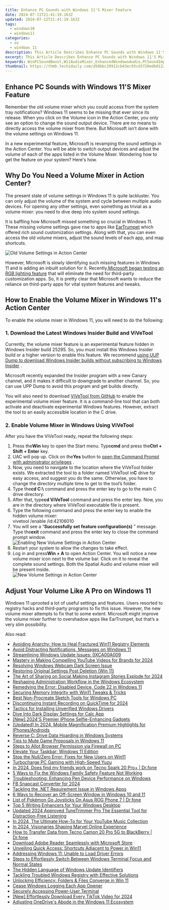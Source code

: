 ```yaml
---
title: Enhance PC Sounds with Windows 11'S Mixer Feature
date: 2024-07-11T21:41:19.163Z
updated: 2024-07-12T21:41:19.163Z
tags:
  - windows10
  - windows11
categories:
  - os
  - windows 11
description: This Article Describes Enhance PC Sounds with Windows 11'S Mixer Feature
excerpt: This Article Describes Enhance PC Sounds with Windows 11'S Mixer Feature
keywords: WinPCSoundBoost,W11AudioMixer,EnhancedWindowsAudio,PCSoundImprovementW11,Windows11Audiomixing,AudioBoostWin11,SyncWindowsSounds
thumbnail: https://thmb.techidaily.com/d50bbc29912cb43ec93cd3720edb01228fbd6306ec3185b1604a33af30298ce1.jpg
---
```


## Enhance PC Sounds with Windows 11'S Mixer Feature

 Remember the old volume mixer which you could access from the system tray notifications? Windows 11 seems to be missing that ever since its release. When you click on the Volume icon in the Action Center, you only see an option to change the sound output device. There are no means to directly access the volume mixer from there. But Microsoft isn’t done with the volume settings on Windows 11.

 In a new experimental feature, Microsoft is revamping the sound settings in the Action Center. You will be able to switch output devices and adjust the volume of each of the apps listed in the Volume Mixer. Wondering how to get the feature on your system? Here's how.

## Why Do You Need a Volume Mixer in Action Center?

 The present state of volume settings in Windows 11 is quite lackluster. You can only adjust the volume of the system and cycle between multiple audio devices. For opening any other settings, even something as trivial as a volume mixer: you need to dive deep into system sound settings.

 It is baffling how Microsoft missed something so crucial in Windows 11\. These missing volume settings gave rise to apps like [EarTrumpet](https://apps.microsoft.com/store/detail/9NBLGGH516XP?hl=en-us&gl=US&ranMID=24542&ranEAID=nOD%2FrLJHOac&ranSiteID=nOD%5FrLJHOac-kFXVOqcgmh%5FMcUkQutiXeg&epi=nOD%5FrLJHOac-kFXVOqcgmh%5FMcUkQutiXeg&irgwc=1&OCID=AID2200057%5Faff%5F7593%5F1243925&activetab=pivot%3Aoverviewtab&ranMID=43674&ranEAID=RIg0ReKk7DI&ranSiteID=RIg0ReKk7DI-SCKmwfBirhtH6ExPZ%5FEJzQ&epi=RIg0ReKk7DI-SCKmwfBirhtH6ExPZ%5FEJzQ&irgwc=1&OCID=AID2200057%5Faff%5F7795%5F1243925&tduid=%28ir%5F%5Fwdc06dt9wokfbgsgxdjh3vgezv2x6gcmodrafe9c00%29%287795%29%281243925%29%28RIg0ReKk7DI-SCKmwfBirhtH6ExPZ%5FEJzQ%29%28%29&irclickid=%5Fwdc06dt9wokfbgsgxdjh3vgezv2x6gcmodrafe9c00) which offered rich sound customization settings. Along with that, you can even access the old volume mixers, adjust the sound levels of each app, and map shortcuts.

![Old Volume Settings in Action Center](https://static1.makeuseofimages.com/wordpress/wp-content/uploads/2023/04/old-volume-settings-in-action-center.jpg)

 However, Microsoft is slowly identifying such missing features in Windows 11 and is adding an inbuilt solution for it. Recently,[Microsoft began testing an RGB lighting feature](https://www.makeuseof.com/enable-rgb-lighting-controls-windows-11/) that will eliminate the need for third-party customization apps. So, it is pretty clear that Microsoft wants to reduce the reliance on third-party apps for vital system features and tweaks.

## How to Enable the Volume Mixer in Windows 11's Action Center

 To enable the volume mixer in Windows 11, you will need to do the following:

### 1\. Download the Latest Windows Insider Build and ViVeTool

 Currently, the volume mixer feature is an experimental feature hidden in Windows Insider build 25295\. So, you must install this Windows Insider build or a higher version to enable this feature. We recommend [using UUP Dump to download Windows Insider builds without subscribing to Windows Insider](https://www.makeuseof.com/windows-11-download-insider-iso-without-insider-program/) .

 Microsoft recently expanded the Insider program with a new Canary channel, and it makes it difficult to downgrade to another channel. So, you can use UPP Dump to avoid this program and get builds directly.

 You will also need to download [ViVeTool from GitHub](https://github.com/thebookisclosed/ViVe/releases) to enable the experimental volume mixer feature. It is a command-line tool that can both activate and deactivate experimental Windows features. However, extract the tool to an easily accessible location in the C drive.

### 2\. Enable Volume Mixer in Windows Using ViVeTool

After you have the ViVeTool ready, repeat the following steps:

1. Press the**Win** key to open the Start menu. Type**cmd** and press the**Ctrl + Shift + Enter** key.
2. UAC will pop up. Click on the**Yes** button to [open the Command Prompt with administrator privileges](https://www.makeuseof.com/how-to-always-open-command-prompt-as-administrator-windows/) .
3. Now, you need to navigate to the location where the ViVeTool folder exists. We extracted the tool to a folder named ViVeTool in**C** drive for easy access, and suggest you do the same. Otherwise, you have to change the directory multiple time to get to the tool’s folder.
4. Type the**cd C:\\** command and press the enter key to go to the main C drive directory.
5. After that, type**cd ViVeTool** command and press the enter key. Now, you are in the directory where ViVeTool executable file is present.
6. Type the following command and press the enter key to enable the hidden volume mixer:  
vivetool /enable /id:42106010
7. You will see a “**Successfully set feature configuration(s)** ” message. Type the**exit** command and press the enter key to close the command prompt window.  
![Enabling New Volume Settings in Action Center](https://static1.makeuseofimages.com/wordpress/wp-content/uploads/2023/04/enabling-new-volume-settings-in-action-center.jpg)
8. Restart your system to allow the changes to take effect.
9. Log in and press**Win + A** to open Action Center. You will notice a new volume mixer icon next to the volume bar. Click on it to reveal the complete sound settings. Both the Spatial Audio and volume mixer will be present inside.  
![New Volume Settings in Action Center](https://static1.makeuseofimages.com/wordpress/wp-content/uploads/2023/04/new-volume-settings-in-action-center.jpg)

## Adjust Your Volume Like A Pro on Windows 11

 Windows 11 uprooted a lot of useful settings and features. Users resorted to registry hacks and third-party programs to fix this issue. However, the new volume mixer attempts to fix that to some extent. Microsoft might improve the volume mixer further to overshadow apps like EarTrumpet, but that’s a very slim possibility.


<ins class="adsbygoogle"
     style="display:block"
     data-ad-format="autorelaxed"
     data-ad-client="ca-pub-7571918770474297"
     data-ad-slot="1223367746"></ins>



<ins class="adsbygoogle"
     style="display:block"
     data-ad-client="ca-pub-7571918770474297"
     data-ad-slot="8358498916"
     data-ad-format="auto"
     data-full-width-responsive="true"></ins>



<span class="atpl-alsoreadstyle">Also read:</span>
<div><ul>
<li><a href="https://windows11.techidaily.com/avoiding-anarchy-how-to-heal-fractured-win11-registry-elements/"><u>Avoiding Anarchy: How to Heal Fractured Win11 Registry Elements</u></a></li>
<li><a href="https://windows11.techidaily.com/avoid-distracting-notifications-messages-on-windows-11/"><u>Avoid Distracting Notifications, Messages on Windows 11</u></a></li>
<li><a href="https://windows11.techidaily.com/streamlining-windows-update-issues-0xca00a009/"><u>Streamlining Windows Update Issues: 0XCA00A009</u></a></li>
<li><a href="https://youtube-help.techidaily.com/mastery-in-making-compelling-youtube-videos-for-brands-for-2024/"><u>Mastery in Making Compelling YouTube Videos for Brands for 2024</u></a></li>
<li><a href="https://windows11.techidaily.com/resolving-windows-webcam-dark-screen-issue/"><u>Resolving Windows Webcam Dark Screen Issue</u></a></li>
<li><a href="https://windows11.techidaily.com/restoring-original-settings-post-deletion-win-11/"><u>Restoring Original Settings Post Deletion (Win 11)</u></a></li>
<li><a href="https://instagram-videos.techidaily.com/the-art-of-sharing-on-social-making-instagram-stories-explode-for-2024/"><u>The Art of Sharing on Social  Making Instagram Stories Explode for 2024</u></a></li>
<li><a href="https://windows11.techidaily.com/reshaping-administration-workflow-in-the-windows-ecosystem/"><u>Reshaping Administration Workflow in the Windows Ecosystem</u></a></li>
<li><a href="https://windows11.techidaily.com/remedying-the-error-disabled-device-code-22-in-windows-11/"><u>Remedying the Error: Disabled Device, Code 22 in Windows 11</u></a></li>
<li><a href="https://windows11.techidaily.com/securing-memory-integrity-with-win11-tweaks-and-tricks/"><u>Securing Memory Integrity with Win11 Tweaks & Tricks</u></a></li>
<li><a href="https://windows11.techidaily.com/best-non-procreate-sketch-tools-for-windows-pc/"><u>Best Non-Procreate Sketch Tools for Windows PC</u></a></li>
<li><a href="https://screen-video-capture.techidaily.com/discontinuing-instant-recording-on-quicktime-for-2024/"><u>Discontinuing Instant Recording on QuickTime for 2024</u></a></li>
<li><a href="https://windows11.techidaily.com/tactics-for-installing-unverified-windows-drivers/"><u>Tactics for Installing Unverified Windows Drivers</u></a></li>
<li><a href="https://windows11.techidaily.com/dive-into-dark-display-settings-for-calc-app/"><u>Dive Into Dark Display Settings for Calc App</u></a></li>
<li><a href="https://extra-information.techidaily.com/new-2024s-premier-iphone-selfie-enhancing-gadgets/"><u>[New] 2024'S Premier iPhone Selfie-Enhancing Gadgets</u></a></li>
<li><a href="https://instagram-videos.techidaily.com/updated-in-2024-mobile-magnification-premium-highlights-for-iphonesandroids/"><u>[Updated] In 2024, Mobile Magnification  Premium Highlights for IPhones/Androids</u></a></li>
<li><a href="https://windows11.techidaily.com/reverse-c-drive-data-hoarding-in-windows-systems/"><u>Reverse C: Drive Data Hoarding in Windows Systems</u></a></li>
<li><a href="https://windows11.techidaily.com/tips-to-mute-game-proposals-in-windows-11/"><u>Tips to Mute Game Proposals in Windows 11</u></a></li>
<li><a href="https://windows11.techidaily.com/steps-to-allot-browser-permission-via-firewall-on-pc/"><u>Steps to Allot Browser Permission via Firewall on PC</u></a></li>
<li><a href="https://windows11.techidaily.com/elevate-your-taskbar-windows-11-edition/"><u>Elevate Your Taskbar: Windows 11 Edition</u></a></li>
<li><a href="https://windows11.techidaily.com/stop-the-nullzero-error-fixes-for-new-users-on-win11/"><u>Stop the Null/Zero Error: Fixes for New Users on Win11</u></a></li>
<li><a href="https://windows11.techidaily.com/turbocharge-pc-gaming-with-high-speed-yuzu/"><u>Turbocharge PC Gaming with High-Speed Yuzu</u></a></li>
<li><a href="https://review-topics.techidaily.com/in-2024-does-find-my-friends-work-on-tecno-spark-20-proplus-drfone-by-drfone-virtual-android/"><u>In 2024, Does find my friends work on Tecno Spark 20 Pro+ | Dr.fone</u></a></li>
<li><a href="https://windows11.techidaily.com/5-ways-to-fix-the-windows-family-safety-feature-not-working/"><u>5 Ways to Fix the Windows Family Safety Feature Not Working</u></a></li>
<li><a href="https://windows11.techidaily.com/troubleshooting-enhancing-pen-device-performance-on-windows/"><u>Troubleshooting: Enhancing Pen Device Performance on Windows</u></a></li>
<li><a href="https://facebook-video-content.techidaily.com/fb-snapcast-converter-for-2024/"><u>FB Snapcast Converter for 2024</u></a></li>
<li><a href="https://windows11.techidaily.com/tackling-the-net-requirement-issue-in-windows-apps/"><u>Tackling the .NET Requirement Issue in Windows Apps</u></a></li>
<li><a href="https://windows11.techidaily.com/6-ways-to-recover-an-off-screen-window-in-windows-10-and-11/"><u>6 Ways to Recover an Off-Screen Window in Windows 10 and 11</u></a></li>
<li><a href="https://android-pokemon-go.techidaily.com/list-of-pokemon-go-joysticks-on-asus-rog-phone-7-drfone-by-drfone-virtual-android/"><u>List of Pokémon Go Joysticks On Asus ROG Phone 7 | Dr.fone</u></a></li>
<li><a href="https://windows11.techidaily.com/top-5-writing-enhancers-for-your-windows-desktop/"><u>Top 5 Writing Enhancers for Your Windows Desktop</u></a></li>
<li><a href="https://sound-optimizing.techidaily.com/updated-2024-approved-tunetrimmer-pro-the-essential-tool-for-distraction-free-listening/"><u>Updated 2024 Approved TuneTrimmer Pro The Essential Tool for Distraction-Free Listening</u></a></li>
<li><a href="https://youtube-stream.techidaily.com/in-2024-the-ultimate-how-to-for-your-youtube-music-collection/"><u>In 2024, The Ultimate How-To for Your YouTube Music Collection</u></a></li>
<li><a href="https://youtube-tips.techidaily.com/24-visionaries-shaping-marvel-online-experience/"><u>In 2024, Visionaries Shaping Marvel Online Experience</u></a></li>
<li><a href="https://android-transfer.techidaily.com/how-to-transfer-data-from-tecno-camon-20-pro-5g-to-blackberry-drfone-by-drfone-transfer-from-android-transfer-from-android/"><u>How to Transfer Data from Tecno Camon 20 Pro 5G to BlackBerry | Dr.fone</u></a></li>
<li><a href="https://windows11.techidaily.com/download-adobe-reader-seamlessly-with-microsoft-store/"><u>Download Adobe Reader Seamlessly with Microsoft Store</u></a></li>
<li><a href="https://windows11.techidaily.com/unveiling-quick-access-shortcuts-adjacent-to-power-in-win11/"><u>Unveiling Quick Access: Shortcuts Adjacent to Power in Win11</u></a></li>
<li><a href="https://windows11.techidaily.com/addressing-windows-11-unable-to-load-driver-errors/"><u>Addressing Windows 11: Unable to Load Driver Errors</u></a></li>
<li><a href="https://windows11.techidaily.com/steps-to-effortlessly-switch-between-windows-terminal-focus-and-normal-states/"><u>Steps to Effortlessly Switch Between Windows Terminal Focus and Normal States</u></a></li>
<li><a href="https://windows11.techidaily.com/the-hidden-language-of-windows-update-identifiers/"><u>The Hidden Language of Windows Update Identifiers</u></a></li>
<li><a href="https://windows11.techidaily.com/tackling-troubled-windows-registry-with-effective-solutions/"><u>Tackling Troubled Windows Registry with Effective Solutions</u></a></li>
<li><a href="https://windows11.techidaily.com/unlocking-efficiency-folders-and-files-converge-in-win-11/"><u>Unlocking Efficiency: Folders & Files Converge in Win 11</u></a></li>
<li><a href="https://windows11.techidaily.com/cease-windows-logging-each-app-opener/"><u>Cease Windows Logging Each App Opener</u></a></li>
<li><a href="https://windows11.techidaily.com/securely-accessing-power-user-terminal/"><u>Securely Accessing Power-User Terminal</u></a></li>
<li><a href="https://tiktok-clips.techidaily.com/new-effortlessly-download-every-tiktok-video-for-2024/"><u>[New] Effortlessly Download Every TikTok Video for 2024</u></a></li>
<li><a href="https://windows11.techidaily.com/adjusting-onedrives-abode-in-the-windows-11-ecosystem/"><u>Adjusting OneDrive's Abode in the Windows 11 Ecosystem</u></a></li>
</ul></div>
